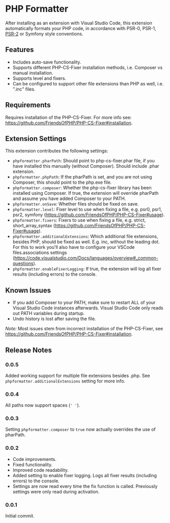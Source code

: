 # PHP Formatter

After installing as an extension with Visual Studio Code, this extension automatically formats your PHP code, in accordance with PSR-0, PSR-1, [PSR-2](http://www.php-fig.org/psr/psr-2/) or Symfony style conventions.

## Features

* Includes auto-save functionality.
* Supports different PHP-CS-Fixer installation methods, i.e. Composer vs manual installation.
* Supports level and fixers.
* Can be configured to support other file extensions than PHP as well, i.e. ".inc" files.

## Requirements

Requires installation of the PHP-CS-Fixer. For more info see: https://github.com/FriendsOfPHP/PHP-CS-Fixer#installation.

## Extension Settings

This extension contributes the following settings:

* `phpformatter.pharPath`: Should point to php-cs-fixer.phar file, if you have installed this manually (without Composer). Should include .phar extension.
* `phpformatter.phpPath`: If the pharPath is set, and you are not using Composer, this should point to the php.exe file.
* `phpformatter.composer`: Whether the php-cs-fixer library has been installed using Composer. If true, the extension will override pharPath and assume you have added Composer to your PATH.
* `phpformatter.onSave`: Whether files should be fixed on save.
* `phpformatter.level`: Fixer level to use when fixing a file, e.g. psr0, psr1, psr2, symfony (https://github.com/FriendsOfPHP/PHP-CS-Fixer#usage).
* `phpformatter.fixers`: Fixers to use when fixing a file, e.g. strict, short_array_syntax (https://github.com/FriendsOfPHP/PHP-CS-Fixer#usage).
* `phpformatter.additionalExtensions`: Which additional file extensions, besides PHP, should be fixed as well. E.g. inc, without the leading dot. For this to work you'll also have to configure your VSCode files.associations settings (https://code.visualstudio.com/Docs/languages/overview#_common-questions).
* `phpformatter.enableFixerLogging`: If true, the extension will log all fixer results (including errors) to the console.

## Known Issues

* If you add Composer to your PATH, make sure to restart ALL of your Visual Studio Code instances afterwards. Visual Studio Code only reads out PATH variables during startup.
* Undo history is lost after saving the file.

*Note:* Most issues stem from incorrect installation of the PHP-CS-Fixer, see https://github.com/FriendsOfPHP/PHP-CS-Fixer#installation.

## Release Notes

### 0.0.5

Added working support for multiple file extensions besides .php. See `phpformatter.additionalExtensions` setting for more info.

### 0.0.4

All paths now support spaces (`' '`).

### 0.0.3

Setting `phpformatter.composer` to `true` now actually overrides the use of pharPath.

### 0.0.2

* Code improvements.
* Fixed functionality.
* Improved code readability.
* Added setting to enable fixer logging. Logs all fixer results (including errors) to the console.
* Settings are now read every time the fix function is called. Previously settings were only read during activation.

### 0.0.1

Initial commit.